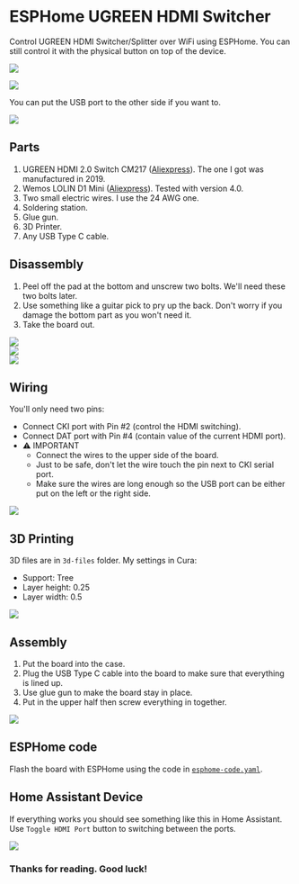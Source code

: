 # ESPHome UGREEN HDMI Switcher
Control UGREEN HDMI Switcher/Splitter over WiFi using ESPHome. You can still control it with the physical button on top of the device.  

![](photos/ugreen-cm217.png)

![](photos/complete.jpg)  
  
You can put the USB port to the other side if you want to.  

![](photos/complete-reverse.jpg)  

## Parts  
1. UGREEN HDMI 2.0 Switch CM217 ([Aliexpress](https://www.aliexpress.com/item/32968528447.html)).  The one I got was manufactured in 2019.  
2. Wemos LOLIN D1 Mini ([Aliexpress](https://www.aliexpress.com/item/32529101036.html)).  Tested with version 4.0.  
3. Two small electric wires. I use the 24 AWG one.
4. Soldering station.
5. Glue gun.  
6. 3D Printer.  
7. Any USB Type C cable.
  
## Disassembly  
1. Peel off the pad at the bottom and unscrew two bolts. We'll need these two bolts later.  
2. Use something like a guitar pick to pry up the back. Don't worry if you damage the bottom part as you won't need it.  
3. Take the board out.
  
![](photos/back-plate.jpg)  
![](photos/board-front.jpg)  
![](photos/board-back.jpg)  
  

## Wiring
You'll only need two pins:
- Connect CKI port with Pin #2 (control the HDMI switching).  
- Connect DAT port with Pin #4 (contain value of the current HDMI port).  
- ⚠️ IMPORTANT
  - Connect the wires to the upper side of the board.  
  - Just to be safe, don't let the wire touch the pin next to CKI serial port.  
  - Make sure the wires are long enough so the USB port can be either put on the left or the right side.  

![](photos/wiring.jpg)  

## 3D Printing
3D files are in `3d-files` folder.
My settings in Cura:
- Support: Tree  
- Layer height: 0.25  
- Layer width: 0.5  

![](photos/3d-shell.png)  

## Assembly
1. Put the board into the case.  
2. Plug the USB Type C cable into the board to make sure that everything is lined up.  
3. Use glue gun to make the board stay in place.  
4. Put in the upper half then screw everything in together.  

![](photos/gluing.jpg)  

## ESPHome code
Flash the board with ESPHome using the code in [`esphome-code.yaml`](esphome-code.yaml).

## Home Assistant Device
If everything works you should see something like this in Home Assistant. Use `Toggle HDMI Port` button to switching between the ports.  

![](photos/ha-device.png)  

### Thanks for reading. Good luck!  
